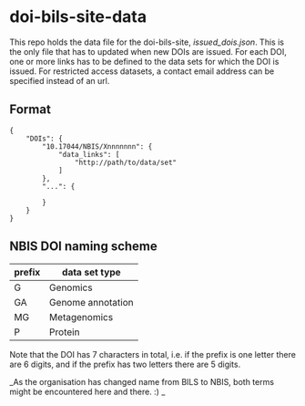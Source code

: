 # doi-bils-site-data

This repo holds the data file for the doi-bils-site, *issued_dois.json*. This is the only file that has to updated when new DOIs are issued. For each DOI, one or more links has to be defined to the data sets for which the DOI is issued. For restricted access datasets, a contact email address can be specified instead of an url.

## Format

	{
	    "DOIs": {
	        "10.17044/NBIS/Xnnnnnnn": {
	            "data_links": [
	                "http://path/to/data/set"
	            ]
	        },
	        "...": {

	        }
	    }
	}


## NBIS DOI naming scheme
prefix   |   data set type
---------|----------------
G        |   Genomics
GA       |   Genome annotation
MG       |   Metagenomics
P        |   Protein

Note that the DOI has 7 characters in total, i.e. if the prefix is one letter there are 6 digits, and if the prefix has two letters there are 5 digits.

_As the organisation has changed name from BILS to NBIS, both terms might be encountered here and there. :) _  
